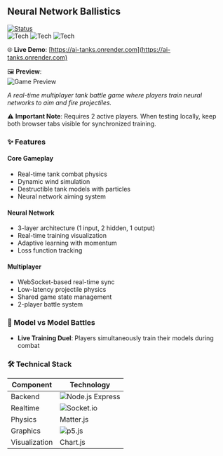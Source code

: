 ## Neural Network Ballistics  
[![Status](https://img.shields.io/badge/status-prototype-blueviolet)](https://ai-tanks.onrender.com)  
![Tech](https://img.shields.io/badge/-Node.js-339933) ![Tech](https://img.shields.io/badge/-Socket.io-010101) ![Tech](https://img.shields.io/badge/-p5.js-ED225D)  

🌐 **Live Demo**: [https://ai-tanks.onrender.com](https://ai-tanks.onrender.com)  

🖼️ **Preview**:  
![Game Preview](https://cdn.glitch.global/79283f6f-ef1e-4285-822b-eaefe68c462e/t.png)  

*A real-time multiplayer tank battle game where players train neural networks to aim and fire projectiles.*  

⚠️ **Important Note**: Requires 2 active players. When testing locally, keep both browser tabs visible for synchronized training.  

### ✨ Features  

#### Core Gameplay  
- Real-time tank combat physics  
- Dynamic wind simulation  
- Destructible tank models with particles  
- Neural network aiming system  

#### Neural Network  
- 3-layer architecture (1 input, 2 hidden, 1 output)  
- Real-time training visualization  
- Adaptive learning with momentum  
- Loss function tracking  

#### Multiplayer  
- WebSocket-based real-time sync  
- Low-latency projectile physics  
- Shared game state management  
- 2-player battle system  

### 🤖 Model vs Model Battles  
- **Live Training Duel**: Players simultaneously train their models during combat  

### 🛠️ Technical Stack  
| Component       | Technology                          |
|-----------------|-------------------------------------|
| Backend        | ![Node.js](https://img.shields.io/badge/-Node.js-339933) Express |
| Realtime       | ![Socket.io](https://img.shields.io/badge/-Socket.io-010101) |
| Physics        | Matter.js |
| Graphics       | ![p5.js](https://img.shields.io/badge/-p5.js-ED225D) |
| Visualization  | Chart.js |
